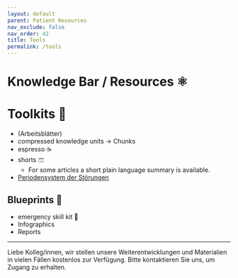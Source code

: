 ```yaml
---
layout: default
parent: Patient Resources
nav_exclude: false
nav_order: 42
title: Tools
permalink: /tools
---
```


# Knowledge Bar / Resources ⚛️

# Toolkits 🔖 

- (Arbeitsblätter)
- compressed knowledge units → Chunks
- espresso ☕️
- shorts 🩳
	- For some articles a short plain language summary is available.
- [Periodensystem der Störungen](/res/tools/pds)

## Blueprints 📑
- emergency skill kit 🧯
- Infographics
- Reports

---

Liebe Kolleg/innen,
wir stellen unsere Weiterentwicklungen und Materialien in vielen Fällen kostenlos zur Verfügung.
Bitte kontaktieren Sie uns, um Zugang zu erhalten.
